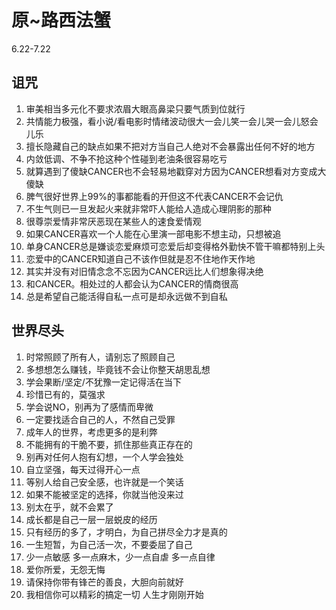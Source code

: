 # 原~路西法蟹
6.22-7.22
## 诅咒
1.	审美相当多元化不要求浓眉大眼高鼻梁只要气质到位就行
2.	共情能力极强，看小说/看电影时情绪波动很大一会儿笑一会儿哭一会儿怒会儿乐
3.	擅长隐藏自己的缺点如果不把对方当自己人绝对不会暴露出任何不好的地方
4.	内敛低调、不争不抢这种个性碰到老油条很容易吃亏
5.	就算遇到了傻缺CANCER也不会轻易地戳穿对方因为CANCER想看对方变成大傻缺
6.	脾气很好世界上99%的事都能看的开但这不代表CANCER不会记仇
7.	不生气则已一旦发起火来就非常吓人能给人造成心理阴影的那种
8.	很尊崇爱情非常厌恶现在某些人的速食爱情观
9.	如果CANCER喜欢一个人能在心里演一部电影不想主动，只想被追
10.	单身CANCER总是嫌谈恋爱麻烦可恋爱后却变得格外勤快不管干嘛都特别上头
11.	恋爱中的CANCER知道自己不该作但就是忍不住地作天作地
12.	其实并没有对旧情念念不忘因为CANCER远比人们想象得决绝
13.	和CANCER。相处过的人都会认为CANCER的情商很高
14.	总是希望自己能活得自私一点可是却永远做不到自私

## 世界尽头

1.	时常照顾了所有人，请别忘了照顾自己
2.	多想想怎么赚钱，毕竟钱不会让你整天胡思乱想
3.	学会果断/坚定/不犹豫一定记得活在当下
4.	珍惜已有的，莫强求
5.	学会说NO，别再为了感情而卑微
6.	一定要找适合自己的人，不然自己受罪
7.	成年人的世界，考虑更多的是利弊
8.	不能拥有的干脆不要，抓住那些真正存在的
9.	别再对任何人抱有幻想，一个人学会独处
10.	自立坚强，每天过得开心一点 
11.	等别人给自己安全感，也许就是一个笑话
12.	如果不能被坚定的选择，你就当他没来过
13.	别太在乎，就不会累了
14.	成长都是自己一层一层蜕皮的经历
15.	只有经历的多了，才明白，为自己拼尽全力才是真的
16.	一生短暂，为自己活一次，不要委屈了自己
17.	少一点敏感 多一点麻木，少一点自虐 多一点自律
18.	爱你所爱，无怨无悔
19.	请保持你带有锋芒的善良，大胆向前就好
20.	我相信你可以精彩的搞定一切
人生才刚刚开始

